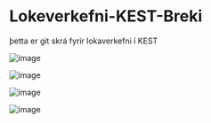 # Lokeverkefni-KEST-Breki


þetta er git skrá fyrir lokaverkefni í KEST


![image](https://user-images.githubusercontent.com/88351016/205631851-5e67e403-5725-40c9-ada6-55783f0cd2fb.png)


![image](https://user-images.githubusercontent.com/88351016/205632261-8e5814be-cb71-410f-91a2-b658ecfca30c.png)



![image](https://user-images.githubusercontent.com/88351016/205632673-d4b1979b-0f30-4daa-a5cd-46f29792663f.png)


![image](https://user-images.githubusercontent.com/88351016/205632900-3dca8e84-ba6d-4bb0-9177-47230f7cf91a.png)
